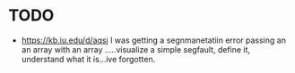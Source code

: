 # TODO
- https://kb.iu.edu/d/aqsj
I was getting a segnmanetatiin error passing an an array with an array .....visualize a simple segfault, define it, understand what it is...ive forgotten.